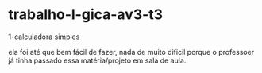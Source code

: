 # trabalho-l-gica-av3-t3
1-calculadora simples

ela foi até que bem fácil de fazer, nada de muito dificil porque o professoer já tinha passado essa matéria/projeto em sala de aula.
